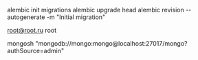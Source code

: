 alembic init migrations
alembic upgrade head
alembic revision --autogenerate -m "Initial migration"

root@root.ru root

mongosh "mongodb://mongo:mongo@localhost:27017/mongo?authSource=admin"
